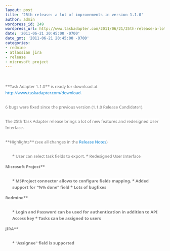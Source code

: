 ```yaml
---
layout: post
title: '25th release: a lot of improvements in version 1.1.0'
author: admin
wordpress_id: 249
wordpress_url: http://www.taskadapter.com/2011/06/21/25th-release-a-lot-of-improvements-in-version-1-1-0/
date: '2011-06-21 20:45:00 -0700'
date_gmt: '2011-06-21 20:45:00 -0700'
categories:
- redmine
- atlassian jira
- release
- microsoft project
---
```

<p><br/>
<div style="color: #7a7a7a; font-family: 'Lucida Grande', 'Lucida Sans Unicode', 'Segoe UI', Helvetica, Arial, sans-serif; font-size: 13px; line-height: 20px; margin-bottom: 25px;"><span style="background-color: white;">**Task Adapter 1.1.0** is ready for download at <a href="/download" style="color: #1487d4; text-decoration: none;">http://www.taskadapter.com/download</a>.</span></div>
<div style="color: #7a7a7a; font-family: 'Lucida Grande', 'Lucida Sans Unicode', 'Segoe UI', Helvetica, Arial, sans-serif; font-size: 13px; line-height: 20px; margin-bottom: 25px;"><span style="background-color: white;">6 bugs were fixed since the previous version (1.1.0 Release Candidate1).</span></div>
<div style="color: #7a7a7a; font-family: 'Lucida Grande', 'Lucida Sans Unicode', 'Segoe UI', Helvetica, Arial, sans-serif; font-size: 13px; line-height: 20px; margin-bottom: 25px;"><span style="background-color: white;">The 25th Task Adapter release brings a lot of new features and redesigned User Interface.</span></div>
<div style="color: #7a7a7a; font-family: 'Lucida Grande', 'Lucida Sans Unicode', 'Segoe UI', Helvetica, Arial, sans-serif; font-size: 13px; line-height: 20px; margin-bottom: 25px;"><span style="background-color: white;">**Highlights** (see all changes in the <a href="http://taskadapter.com/sites/default/files/releases/ta_1.1.0.pdf" style="color: #1487d4; text-decoration: none;">Release Notes</a>)</span></div>
<ul style="color: #7a7a7a; font-family: 'Lucida Grande', 'Lucida Sans Unicode', 'Segoe UI', Helvetica, Arial, sans-serif; font-size: 13px; line-height: 20px;">
* <span style="background-color: white;">User can select task fields to export.</span>
* <span style="background-color: white;">Redesigned User Interface</span></ul>
<div style="color: #7a7a7a; font-family: 'Lucida Grande', 'Lucida Sans Unicode', 'Segoe UI', Helvetica, Arial, sans-serif; font-size: 13px; line-height: 20px; margin-bottom: 25px;"><b style="background-color: white;">Microsoft Project**</div>
<ul style="color: #7a7a7a; font-family: 'Lucida Grande', 'Lucida Sans Unicode', 'Segoe UI', Helvetica, Arial, sans-serif; font-size: 13px; line-height: 20px;">
* <span style="background-color: white;">MSProject connector allows to configure fields mapping.</span>
* <span style="background-color: white;">Added support for "%% done" field</span>
* <span style="background-color: white;">Lots of bugfixes</span></ul>
<div style="color: #7a7a7a; font-family: 'Lucida Grande', 'Lucida Sans Unicode', 'Segoe UI', Helvetica, Arial, sans-serif; font-size: 13px; line-height: 20px; margin-bottom: 25px;"><b style="background-color: white;">Redmine**</div>
<ul style="color: #7a7a7a; font-family: 'Lucida Grande', 'Lucida Sans Unicode', 'Segoe UI', Helvetica, Arial, sans-serif; font-size: 13px; line-height: 20px;">
* <span style="background-color: white;">Login and Password can be used for authentication in addition to API Access key</span>
* <span style="background-color: white;">Tasks can be assigned to users</span></ul>
<div style="color: #7a7a7a; font-family: 'Lucida Grande', 'Lucida Sans Unicode', 'Segoe UI', Helvetica, Arial, sans-serif; font-size: 13px; line-height: 20px; margin-bottom: 25px;"><b style="background-color: white;">JIRA**</div>
<ul style="color: #7a7a7a; font-family: 'Lucida Grande', 'Lucida Sans Unicode', 'Segoe UI', Helvetica, Arial, sans-serif; font-size: 13px; line-height: 20px;">
* <span style="background-color: white;">"Assignee" field is supported</span></ul></p>
